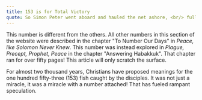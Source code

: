 ```yaml
---
title: 153 is for Total Victory
quote: So Simon Peter went aboard and hauled the net ashore, <br/> full of large fish, 153 of them. <br/> And although there were so many, <br/>the net was not torn. - John 21:11
---
```

This number is different from the others.
All other numbers in this section of the website were described in the chapter "To Number Our Days" in *Peace, like Solomon Never Knew*.
This number was instead explored in *Plague, Precept, Prophet, Peace* in the chapter "Answering Habakkuk". That chapter ran for over fifty pages!
This article will only scratch the surface.

For almost two thousand years, Christians have proposed meanings for the one hundred fifty-three (153) fish caught by the disciples.
It was not just a miracle, it was a miracle with a number attached! That has fueled rampant speculation.
